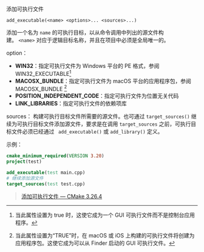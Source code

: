 添加可执行文件
```
add_executable(<name> <options>... <sources>...)
```

添加一个名为 `name` 的可执行目标，以从命令调用中列出的源文件构建。 `<name>` 对应于逻辑目标名称，并且在项目中必须是全局唯一的。

option：
- **WIN32**：指定可执行文件为 Windows 平台的 PE 格式，参阅 WIN32_EXECUTABLE[^WIN32_EXECUTABLE]
- **MACOSX_BUNDLE**：指定可执行文件为 macOS 平台的应用程序包，参阅 MACOSX_BUNDLE [^MACOSX_BUNDLE]
- **POSITION_INDEPENDENT_CODE**：指定可执行文件为位置无关代码
- **LINK_LIBRARIES**：指定可执行文件的依赖项库

sources：
构建可执行目标文件所需要的源文件。也可通过 `target_sources()` 继续为可执行目标文件添加源文件，要求是在调用 `target_sources` 之前，可执行目标文件必须已经通过 ` add_executable()` 或 `add_library()` 定义。

示例：
```cmake
cmake_minimum_required(VERSION 3.20)
project(test)

add_executable(test main.cpp)
# 继续添加源文件
target_sources(test test.cpp)
```



[^WIN32_EXECUTABLE]: 当此属性设置为 true 时，这使它成为一个 GUI 可执行文件而不是控制台应用程序。

[^MACOSX_BUNDLE]: 当此属性设置为“TRUE”时，在 macOS 或 iOS 上构建的可执行文件将创建为应用程序包。这使它成为可以从 Finder 启动的 GUI 可执行文件。



> [添加可执行文件 — CMake 3.26.4](https://cmake-doc.readthedocs.io/zh-cn/latest/command/add_executable.html)
